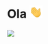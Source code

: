 # Ola <img src ="https://raw.githubusercontent.com/guilherme-mutao/guilherme-mutao/master//hi.gif" width="30px">


<img align="center" src="https://github-readme-stats.vercel.app/api/pin/?username=guilherme-mutao&theme=midnight-purple"/>
